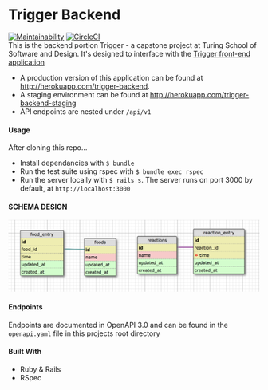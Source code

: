 # Trigger Backend
[![Maintainability](https://api.codeclimate.com/v1/badges/e20e946107d86caff2e0/maintainability)](https://codeclimate.com/github/prestonjarnagin/trigger_backend/maintainability)
[![CircleCI](https://circleci.com/gh/prestonjarnagin/trigger_backend.svg?style=svg)](https://circleci.com/gh/prestonjarnagin/trigger_backend)  
This is the backend portion Trigger - a capstone project at Turing School of Software and Design. It's designed to interface with the [Trigger front-end application](https://github.com/Diazblack/trigger)

- A production version of this application can be found at http://herokuapp.com/trigger-backend.
- A staging environment can be found at http://herokuapp.com/trigger-backend-staging
- API endpoints are nested under `/api/v1`

#### Usage
After cloning this repo...
- Install dependancies with `$ bundle`
- Run the test suite using rspec with `$ bundle exec rspec`
- Run the server locally with `$ rails s`. The server runs on port 3000 by default, at `http://localhost:3000`

#### SCHEMA DESIGN
![alt text](https://raw.githubusercontent.com/prestonjarnagin/trigger_backend/master/schema_design.png)

#### Endpoints
Endpoints are documented in OpenAPI 3.0 and can be found in the `openapi.yaml` file in this projects root directory

#### Built With
- Ruby & Rails
- RSpec
